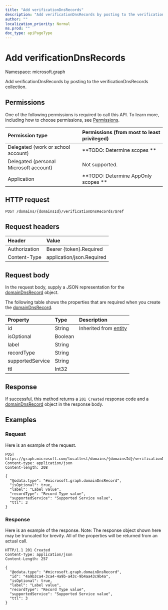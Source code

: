 ```yaml
---
title: "Add verificationDnsRecords"
description: "Add verificationDnsRecords by posting to the verificationDnsRecords collection."
author: ""
localization_priority: Normal
ms.prod: ""
doc_type: apiPageType
---
```


# Add verificationDnsRecords

Namespace: microsoft.graph

Add verificationDnsRecords by posting to the verificationDnsRecords collection.

## Permissions
One of the following permissions is required to call this API. To learn more, including how to choose permissions, see [Permissions](/concepts/permissions-reference.md).

|Permission type|Permissions (from most to least privileged)|
|:---|:---|
|Delegated (work or school account)|**TODO: Determine scopes **|
|Delegated (personal Microsoft account)|Not supported.|
|Application|**TODO: Determine AppOnly scopes **|

## HTTP request
<!-- {
  "blockType": "ignored"
}
-->
``` http
POST /domains/{domainsId}/verificationDnsRecords/$ref
```

## Request headers
|Header|Value|
|:---|:---|
|Authorization|Bearer {token}.Required|
|Content-Type|application/json.Required|

## Request body
In the request body, supply a JSON representation for the [domainDnsRecord](../resources/domaindnsrecord.md) object.

The following table shows the properties that are required when you create the [domainDnsRecord](../resources/domaindnsrecord.md).

|Property|Type|Description|
|:---|:---|:---|
|id|String| Inherited from [entity](../resources/entity.md)|
|isOptional|Boolean||
|label|String||
|recordType|String||
|supportedService|String||
|ttl|Int32||



## Response
If successful, this method returns a `201 Created` response code and a [domainDnsRecord](../resources/domaindnsrecord.md) object in the response body.

## Examples

### Request
Here is an example of the request.
<!-- {
  "blockType": "request",
  "name": "create_domaindnsrecord_from_domaindnsrecords"
}
-->
``` http
POST https://graph.microsoft.com/localtest/domains/{domainsId}/verificationDnsRecords
Content-type: application/json
Content-length: 208

{
  "@odata.type": "#microsoft.graph.domainDnsRecord",
  "isOptional": true,
  "label": "Label value",
  "recordType": "Record Type value",
  "supportedService": "Supported Service value",
  "ttl": 3
}
```

### Response
Here is an example of the response. Note: The response object shown here may be truncated for brevity. All of the properties will be returned from an actual call.
<!-- {
  "blockType": "response",
  "truncated": true,
  "@odata.type": "microsoft.graph.domaindnsrecord"
}
-->
``` http
HTTP/1.1 201 Created
Content-Type: application/json
Content-Length: 257

{
  "@odata.type": "#microsoft.graph.domainDnsRecord",
  "id": "4a9b3ca4-3ca4-4a9b-a43c-9b4aa43c9b4a",
  "isOptional": true,
  "label": "Label value",
  "recordType": "Record Type value",
  "supportedService": "Supported Service value",
  "ttl": 3
}
```

